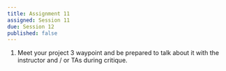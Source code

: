 ```yaml
---
title: Assignment 11
assigned: Session 11
due: Session 12
published: false
---
```


1. Meet your project 3 waypoint and be prepared to talk about it with the instructor and / or TAs during critique.
